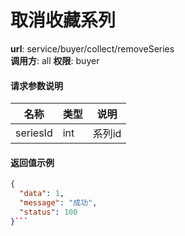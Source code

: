 取消收藏系列
=======

**url**: service/buyer/collect/removeSeries  
**调用方**: all
**权限**: buyer  

#### 请求参数说明
|    名称   	 |  类型  |   说明     |
|----------------|--------|---------  |
| seriesId       | int     | 系列id   |


#### 返回值示例

```json
{
  "data": 1,
  "message": "成功",
  "status": 100
}```